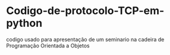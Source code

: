 # Codigo-de-protocolo-TCP-em-python
codigo usado para apresentação de um seminario na cadeira de Programação Orientada a Objetos
